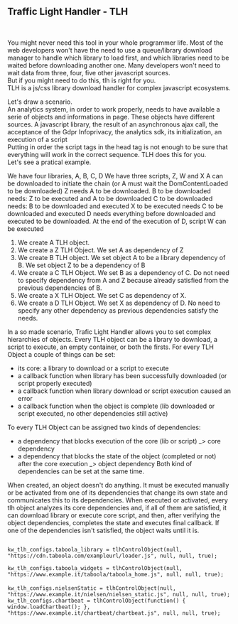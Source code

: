 <h2>Traffic Light Handler - TLH</h2><br />

You might never need this tool in your whole programmer life. Most of the web developers won't have the need to use a queue/library download manager to handle which library to load first, and which libraries need to be waited before downloading another one. Many developers won't need to wait data from three, four, five other javascript sources.<br />
But if you might need to do this, tlh is right for you.<br />
TLH is a js/css library download handler for complex javascript ecosystems. </p>
<p>Let's draw a scenario.<br />
An analytics system, in order to work properly, needs to have available a serie of objects and informations in page. These objects have different sources. A javascript library, the result of an asynchronous ajax call, the acceptance of the Gdpr Infoprivacy, the analytics sdk, its initialization, an execution of a script<br />
Putting in order the script tags in the head tag is not enough to be sure that everything will work in the correct sequence.
TLH does this for you. <br />
Let's see a pratical example.</p>
<p>We have four libraries, A, B, C, D
We have three scripts, Z, W and X
A can be downloaded to initiate the chain (or A must wait the DomContentLoaded to be downloaded)
Z needs A to be downloaded.
B to be downloaded needs: Z to be executed and A to be downloaded
C to be downloaded needs: B to be downloaded and executed
X to be executed needs C to be downloaded and executed
D needs everything before downloaded and executed to be downloaded.
At the end of the execution of D, script W can be executed

1) We create A TLH object. 
2) We create a Z TLH Object. We set A as dependency of Z
3) We create B TLH object. We set object A to be a library dependency of B. We set object Z to be a dependency of B
4) We create a C TLH Object. We set B as a dependency of C. Do not need to specify dependency from A and Z because already satisfied from the previous dependencies of B.
5) We create a X TLH Object. We set C as dependency of X.
6) We create a D TLH Object. We set X as dependency of D. No need to specify any other dependency as previous dependencies satisfy the needs.

In a so made scenario, Trafic Light Handler allows you to set complex hierarchies of objects. 
Every TLH object can be a library to download, a script to execute, an empty container, or both the firsts.
For every TLH Object a couple of things can be set:
- its core: a library to download or a script to execute
- a callback function when library has been successfully downloaded (or script properly executed)
- a callback function when library download or script execution caused an error
- a callback function when the object is complete (lib downloaded or script executed, no other dependencies still active)

To every TLH Object can be assigned two kinds of dependencies:
- a dependency that blocks execution of the core (lib or script) _> core dependency
- a dependency that blocks the state of the object (completed or not) after the core execution _> object dependency
Both kind of dependencies can be set at the same time.

When created, an object doesn't do anything. It must be executed manually or be activated from one of its dependencies that change its own state and communicates this to its dependencies. 
When executed or activated, every tlh object analyzes its core dependencies and, if all of them are satisfied, it can download library or execute  core script, and then, after verifying the object dependencies, completes the state and executes final callback. 
If one of the dependencies isn't satisfied, the object waits until it is.

<code>
kw_tlh_configs.taboola_library = tlhControlObject(null, "https://cdn.taboola.com/exampleurl/loader.js", null, null, true);</code><br />
<code>
kw_tlh_configs.taboola_widgets = tlhControlObject(null, "https://www.example.it/taboola/taboola_home.js", null, null, true);
</code><br />
<code>kw_tlh_configs.nielsenStatic = tlhControlObject(null, "https://www.example.it/nielsen/nielsen_static.js", null, null, true);</code><br />
<code>kw_tlh_configs.chartbeat = tlhControlObject(function() { window.loadChartbeat(); }, "https://www.example.it/chartbeat/chartbeat.js", null, null, true);  </code><br />
